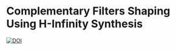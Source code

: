 # Complementary Filters Shaping Using H-Infinity Synthesis

[![DOI](https://zenodo.org/badge/3937395.svg)](https://zenodo.org/badge/latestdoi/3937395)
